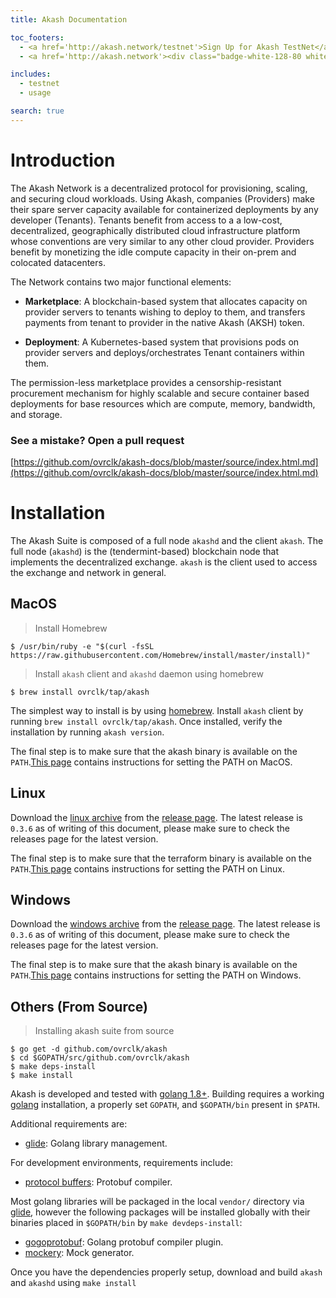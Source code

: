```yaml
---
title: Akash Documentation

toc_footers:
  - <a href='http://akash.network/testnet'>Sign Up for Akash TestNet</a>
  - <a href='http://akash.network'><div class="badge-white-128-80 white"></div></a>

includes:
  - testnet
  - usage

search: true
---
```


# Introduction

The Akash Network is a decentralized protocol for provisioning, scaling, and securing cloud workloads. Using Akash, companies (Providers) make their spare server capacity available for containerized deployments by any developer (Tenants). Tenants benefit from access to a a low-cost, decentralized, geographically distributed cloud infrastructure platform whose conventions are very similar to any other cloud provider. Providers benefit by monetizing the idle compute capacity in their on-prem and colocated datacenters.

The Network contains two major functional elements:

* **Marketplace**: A blockchain-based system that allocates capacity on provider servers to tenants wishing to deploy to them, and transfers payments from tenant to provider in the native Akash (AKSH) token.

* **Deployment**: A Kubernetes-based system that provisions pods on provider servers and deploys/orchestrates Tenant containers within them.

The permission-less marketplace provides a censorship-resistant procurement mechanism for highly scalable and secure container based deployments for base resources which are compute, memory, bandwidth, and storage.

### See a mistake? Open a pull request

[https://github.com/ovrclk/akash-docs/blob/master/source/index.html.md](https://github.com/ovrclk/akash-docs/blob/master/source/index.html.md)

# Installation

The Akash Suite is composed of a full node `akashd` and the client `akash`.  The full node (`akashd`) is the (tendermint-based) blockchain node that implements the decentralized exchange. `akash` is the client used to access the exchange and network in general.

## MacOS

> Install Homebrew

```shell
$ /usr/bin/ruby -e "$(curl -fsSL https://raw.githubusercontent.com/Homebrew/install/master/install)"
```

> Install `akash` client and `akashd` daemon using homebrew

```shell
$ brew install ovrclk/tap/akash
```

The simplest way to install is by using [homebrew](https://brew.sh). Install `akash` client by running `brew install ovrclk/tap/akash`. Once installed, verify the installation by running `akash version`.

The final step is to make sure that the akash binary is available on the `PATH`.[This page](https://stackoverflow.com/questions/14637979/how-to-permanently-set-path-on-linux-unix) contains instructions for setting the PATH on MacOS.

## Linux

Download the [linux archive](https://github.com/ovrclk/akash/releases/download/v0.3.6/akash_0.3.6_linux_amd64.tar.gz) from the [release page](https://github.com/ovrclk/akash/releases). The latest release is `0.3.6` as of writing of this document, please make sure to check the releases page for the latest version.

The final step is to make sure that the terraform binary is available on the `PATH`.[This page](https://stackoverflow.com/questions/14637979/how-to-permanently-set-path-on-linux-unix) contains instructions for setting the PATH on Linux.

## Windows

Download the [windows archive](https://github.com/ovrclk/akash/releases/download/v0.3.6/akash_0.3.6_windows_amd64.tar.gz) from the [release page](https://github.com/ovrclk/akash/releases). The latest release is `0.3.6` as of writing of this document, please make sure to check the releases page for the latest version.

The final step is to make sure that the akash binary is available on the `PATH`.[This page](https://stackoverflow.com/questions/1618280/where-can-i-set-path-to-make-exe-on-windows) contains instructions for setting the PATH on Windows.

## Others (From Source)

> Installing akash suite from source

```shell
$ go get -d github.com/ovrclk/akash
$ cd $GOPATH/src/github.com/ovrclk/akash
$ make deps-install
$ make install
```

Akash is developed and tested with [golang 1.8+](https://golang.org/).  Building requires a working [golang](https://golang.org/) installation, a properly set `GOPATH`, and `$GOPATH/bin` present in `$PATH`.

Additional requirements are:

* [glide](https://github.com/Masterminds/glide): Golang library management.

For development environments, requirements include:

* [protocol buffers](https://developers.google.com/protocol-buffers/): Protobuf compiler.

Most golang libraries will be packaged in the local `vendor/` directory via [glide](https://github.com/Masterminds/glide), however the following packages will
 be installed globally with their binaries placed in `$GOPATH/bin` by `make devdeps-install`:

* [gogoprotobuf](https://github.com/gogo/protobuf): Golang protobuf compiler plugin.
* [mockery](https://github.com/vektra/mockery): Mock generator.

Once you have the dependencies properly setup, download and build `akash` and `akashd` using `make install`

